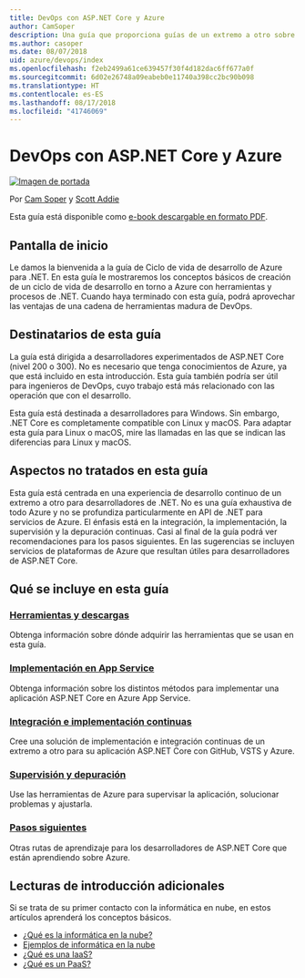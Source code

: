 ```yaml
---
title: DevOps con ASP.NET Core y Azure
author: CamSoper
description: Una guía que proporciona guías de un extremo a otro sobre cómo crear una canalización de DevOps para una aplicación ASP.NET Core hospedada en Azure.
ms.author: casoper
ms.date: 08/07/2018
uid: azure/devops/index
ms.openlocfilehash: f2eb2499a61ce639457f30f4d182dac6ff677a0f
ms.sourcegitcommit: 6d02e26748a09eabeb0e11740a398cc2bc90b098
ms.translationtype: HT
ms.contentlocale: es-ES
ms.lasthandoff: 08/17/2018
ms.locfileid: "41746069"
---
```

# <a name="devops-with-aspnet-core-and-azure"></a>DevOps con ASP.NET Core y Azure

[![Imagen de portada](./media/cover-large.png)](https://aka.ms/devopsbook)

Por [Cam Soper](https://twitter.com/camsoper) y [Scott Addie](https://twitter.com/scottaddie)

Esta guía está disponible como [e-book descargable en formato PDF](https://aka.ms/devopsbook).

## <a name="welcome"></a>Pantalla de inicio 

Le damos la bienvenida a la guía de Ciclo de vida de desarrollo de Azure para .NET. En esta guía le mostraremos los conceptos básicos de creación de un ciclo de vida de desarrollo en torno a Azure con herramientas y procesos de .NET. Cuando haya terminado con esta guía, podrá aprovechar las ventajas de una cadena de herramientas madura de DevOps.

## <a name="who-this-guide-is-for"></a>Destinatarios de esta guía

La guía está dirigida a desarrolladores experimentados de ASP.NET Core (nivel 200 o 300). No es necesario que tenga conocimientos de Azure, ya que está incluido en esta introducción. Esta guía también podría ser útil para ingenieros de DevOps, cuyo trabajo está más relacionado con las operación que con el desarrollo.

Esta guía está destinada a desarrolladores para Windows. Sin embargo, .NET Core es completamente compatible con Linux y macOS. Para adaptar esta guía para Linux o macOS, mire las llamadas en las que se indican las diferencias para Linux y macOS.

## <a name="what-this-guide-doesnt-cover"></a>Aspectos no tratados en esta guía

Esta guía está centrada en una experiencia de desarrollo continuo de un extremo a otro para desarrolladores de .NET. No es una guía exhaustiva de todo Azure y no se profundiza particularmente en API de .NET para servicios de Azure. El énfasis está en la integración, la implementación, la supervisión y la depuración continuas. Casi al final de la guía podrá ver recomendaciones para los pasos siguientes. En las sugerencias se incluyen servicios de plataformas de Azure que resultan útiles para desarrolladores de ASP.NET Core.

## <a name="whats-in-this-guide"></a>Qué se incluye en esta guía

### <a name="tools-and-downloadsxrefazuredevopstools-and-downloads"></a>[Herramientas y descargas](xref:azure/devops/tools-and-downloads)

Obtenga información sobre dónde adquirir las herramientas que se usan en esta guía.

### <a name="deploy-to-app-servicexrefazuredevopsdeploy-to-app-service"></a>[Implementación en App Service](xref:azure/devops/deploy-to-app-service)

Obtenga información sobre los distintos métodos para implementar una aplicación ASP.NET Core en Azure App Service.

### <a name="continuous-integration-and-deploymentxrefazuredevopscicd"></a>[Integración e implementación continuas](xref:azure/devops/cicd)

Cree una solución de implementación e integración continuas de un extremo a otro para su aplicación ASP.NET Core con GitHub, VSTS y Azure.

### <a name="monitor-and-debugxrefazuredevopsmonitor"></a>[Supervisión y depuración](xref:azure/devops/monitor)

Use las herramientas de Azure para supervisar la aplicación, solucionar problemas y ajustarla.

### <a name="next-stepsxrefazuredevopsnext-steps"></a>[Pasos siguientes](xref:azure/devops/next-steps)

Otras rutas de aprendizaje para los desarrolladores de ASP.NET Core que están aprendiendo sobre Azure.

## <a name="additional-introductory-reading"></a>Lecturas de introducción adicionales

Si se trata de su primer contacto con la informática en nube, en estos artículos aprenderá los conceptos básicos.

* [¿Qué es la informática en la nube?](https://azure.microsoft.com/overview/what-is-cloud-computing/)
* [Ejemplos de informática en la nube](https://azure.microsoft.com/overview/examples-of-cloud-computing/)
* [¿Qué es una IaaS?](https://azure.microsoft.com/overview/what-is-iaas/)
* [¿Qué es un PaaS?](https://azure.microsoft.com/overview/what-is-paas/)
